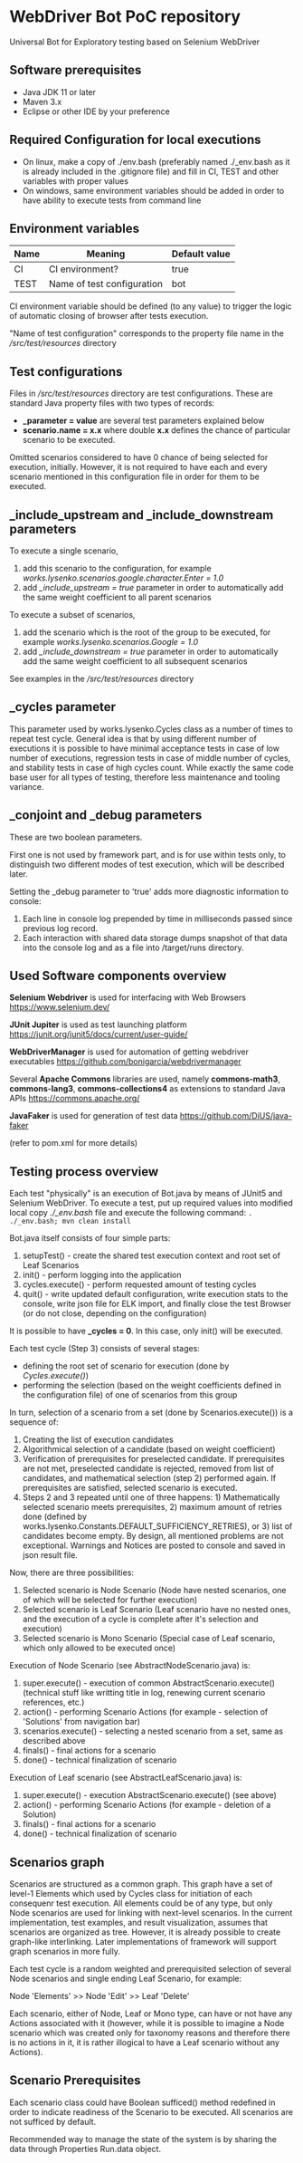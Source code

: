 # WebDriver Bot PoC repository #

Universal Bot for Exploratory testing based on Selenium WebDriver

## Software prerequisites ##

* Java JDK 11 or later
* Maven 3.x
* Eclipse or other IDE by your preference

## Required Configuration for local executions ##

* On linux, make a copy of ./env.bash (preferably named ./_env.bash as it is already included in the .gitignore file) and fill in CI, TEST and other variables with proper values
* On windows, same environment variables should be added in order to have ability to execute tests from command line

## Environment variables ##

Name|Meaning|Default value
---|---|---
CI|CI environment?|true
TEST|Name of test configuration|bot

CI environment variable should be defined (to any value) to trigger the logic of automatic closing of browser after tests execution.

"Name of test configuration" corresponds to the property file name in the */src/test/resources* directory

## Test configurations ##

Files in */src/test/resources* directory are test configurations. These are standard Java property files with two types of records:

* **_parameter = value** are several test parameters explained below
* **scenario.name = x.x** where double **x.x** defines the chance of particular scenario to be executed.

Omitted scenarios considered to have 0 chance of being selected for execution, initially. However, it is not required to have each and every scenario mentioned in this configuration file in order for them to be executed.

## _include_upstream and _include_downstream parameters ##

To execute a single scenario,

1. add this scenario to the configuration, for example *works.lysenko.scenarios.google.character.Enter = 1.0*
2. add *_include_upstream = true* parameter in order to automatically add the same weight coefficient to all parent scenarios

To execute a subset of scenarios,

1. add the scenario which is the root of the group to be executed, for example *works.lysenko.scenarios.Google = 1.0*
2. add *_include_downstream = true* parameter in order to automatically add the same weight coefficient to all subsequent scenarios

See examples in the */src/test/resources* directory

## _cycles parameter ##

This parameter used by works.lysenko.Cycles class as a number of times to repeat test cycle. General idea is that by using different number of executions it is possible to have minimal acceptance tests in case of low number of executions, regression tests in case of middle number of cycles, and stability tests in case of high cycles count. While exactly the same code base user for all types of testing, therefore less maintenance and tooling variance.

## _conjoint and _debug parameters ##

These are two boolean parameters.

First one is not used by framework part, and is for use within tests only, to distinguish two different modes of test execution, which will be described later. 

Setting the _debug parameter to 'true' adds more diagnostic information to console:

1. Each line in console log prepended by time in milliseconds passed since previous log record.
2. Each interaction with shared data storage dumps snapshot of that data into the console log and as a file into /target/runs directory.

## Used Software components overview ##

**Selenium Webdriver** is used for interfacing with Web Browsers https://www.selenium.dev/

**JUnit Jupiter** is used as test launching platform https://junit.org/junit5/docs/current/user-guide/

**WebDriverManager** is used for automation of getting webdriver executables https://github.com/bonigarcia/webdrivermanager

Several **Apache Commons** libraries are used, namely **commons-math3**, **commons-lang3**, **commons-collections4** as extensions to standard Java APIs https://commons.apache.org/

**JavaFaker** is used for generation of test data https://github.com/DiUS/java-faker

(refer to pom.xml for more details)

## Testing process overview ##

Each test "physically" is an execution of Bot.java by means of JUnit5 and Selenium WebDriver. To execute a test, put up required values into modified local copy *./_env.bash* file and execute the following command: `. ./_env.bash; mvn clean install`

Bot.java itself consists of four simple parts:

1. setupTest() - create the shared test execution context and root set of Leaf Scenarios
2. init() - perform logging into the application
3. cycles.execute() - perform requested amount of testing cycles
4. quit() - write updated default configuration, write execution stats to the console, write json file for ELK import, and finally close the test Browser (or do not close, depending on the configuration)

It is possible to have **_cycles = 0**. In this case, only init() will be executed.

Each test cycle (Step 3) consists of several stages:

* defining the root set of scenario for execution (done by *Cycles.execute()*)
* performing the selection (based on the weight coefficients defined in the configuration file) of one of scenarios from this group

In turn, selection of a scenario from a set (done by Scenarios.execute()) is a sequence of:

1. Creating the list of execution candidates
2. Algorithmical selection of a candidate (based on weight coefficient) 
3. Verification of prerequisites for preselected candidate. If prerequisites are not met, preselected candidate is rejected, removed from list of candidates, and mathematical selection (step 2) performed again. If prerequisites are satisfied, selected scenario is executed.
4. Steps 2 and 3 repeated until one of three happens: 1) Mathematically selected scenario meets prerequisites, 2) maximum amount of retries done (defined by works.lysenko.Constants.DEFAULT_SUFFICIENCY_RETRIES), or 3) list of candidates become empty. By design, all mentioned problems are not exceptional. Warnings and Notices are posted to console and saved in json result file.

Now, there are three possibilities:

1. Selected scenario is Node Scenario (Node have nested scenarios, one of which will be selected for further execution)
2. Selected scenario is Leaf Scenario (Leaf scenario have no nested ones, and the execution of a cycle is complete after it's selection and execution)
2. Selected scenario is Mono Scenario (Special case of Leaf scenario, which only allowed to be executed once)

Execution of Node Scenario (see AbstractNodeScenario.java) is:

1. super.execute() - execution of common AbstractScenario.execute() (technical stuff like writting title in log, renewing current scenario references, etc.)
2. action() - performing Scenario Actions (for example - selection of 'Solutions' from navigation bar)
3. scenarios.execute() - selecting a nested scenario from a set, same as described above
4. finals() - final actions for a scenario
5. done() - technical finalization of scenario

Execution of Leaf scenario (see AbstractLeafScenario.java) is:

1. super.execute() - execution AbstractScenario.execute() (see above)
2. action() - performing Scenario Actions (for example - deletion of a Solution)
3. finals() - final actions for a scenario
4. done() - technical finalization of scenario

## Scenarios graph ##

Scenarios are structured as a common graph. This graph have a set of level-1 Elements which used by Cycles class for initiation of each consequenr test execution. All elements could be of any type, but only Node scenarios are used for linking with next-level scenarios. In the current implementation, test examples, and result visualization, assumes that scenarios are organized as tree. However, it is already possible to create graph-like interlinking. Later implementations of framework will support graph scenarios in more fully.

Each test cycle is a random weighted and prerequisited selection of several Node scenarios and single ending Leaf Scenario, for example:

Node 'Elements' >> Node 'Edit' >> Leaf 'Delete'

Each scenario, either of Node, Leaf or Mono type, can have or not have any Actions associated with it (however, while it is possible to imagine a Node scenario which was created only for taxonomy reasons and therefore there is no actions in it, it is rather illogical to have a Leaf scenario without any Actions).

## Scenario Prerequisites ##

Each scenario class could have Boolean sufficed() method redefined in order to indicate readiness of the Scenario to be executed. All scenarios are not sufficed by default.

Recommended way to manage the state of the system is by sharing the data through Properties Run.data object.
